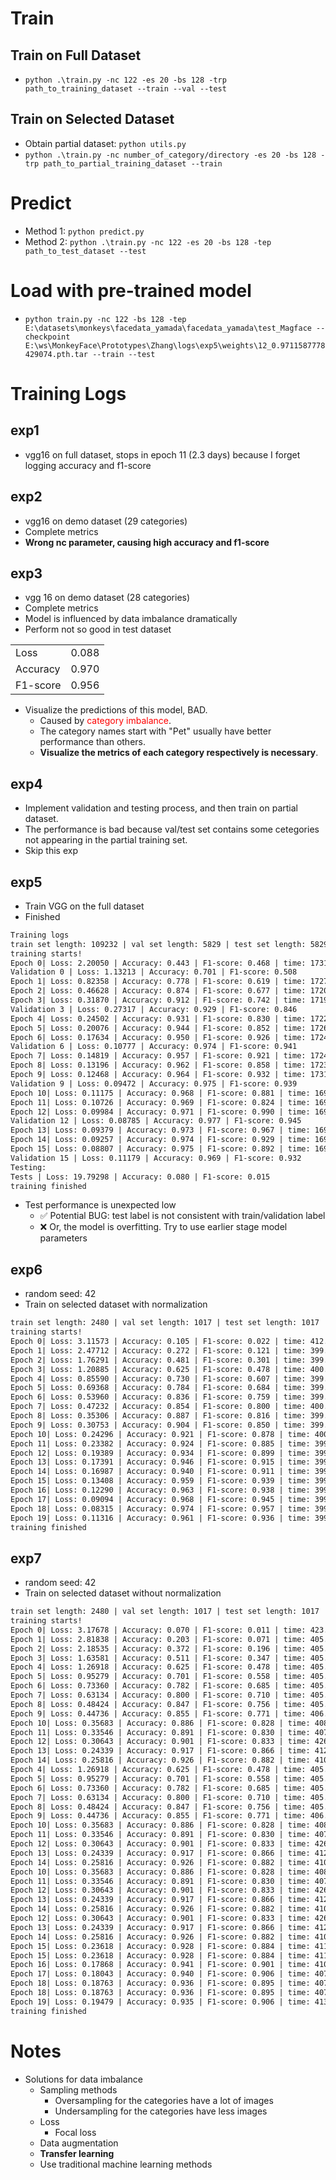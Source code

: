 # Train
## Train on Full Dataset
- `python .\train.py -nc 122 -es 20 -bs 128 -trp path_to_training_dataset --train --val --test`
## Train on Selected Dataset
- Obtain partial dataset: `python utils.py`
- `python .\train.py -nc number_of_category/directory -es 20 -bs 128 -trp path_to_partial_training_dataset --train`

# Predict
- Method 1: `python predict.py`
- Method 2: `python .\train.py -nc 122 -es 20 -bs 128 -tep path_to_test_dataset --test`

# Load with pre-trained model
- `python train.py -nc 122 -bs 128 -tep E:\datasets\monkeys\facedata_yamada\facedata_yamada\test_Magface --checkpoint E:\ws\MonkeyFace\Prototypes\Zhang\logs\exp5\weights\12_0.9711587778429074.pth.tar --train --test `

# Training Logs
## exp1
- vgg16 on full dataset, stops in epoch 11 (2.3 days) because I forget logging accuracy and f1-score
## exp2
- vgg16 on demo dataset (29 categories)
- Complete metrics
- **Wrong nc parameter, causing high accuracy and f1-score**
## exp3
- vgg 16 on demo dataset (28 categories)
- Complete metrics
- Model is influenced by data imbalance dramatically
- Perform not so good in test dataset

| | |
| --- | --- |
| Loss | 0.088 |
| Accuracy | 0.970 |
| F1-score | 0.956 |
- Visualize the predictions of this model, BAD.
  - Caused by <font color=red>category imbalance</font>.
  - The category names start with "Pet" usually have better performance than others.
  - **Visualize the metrics of each category respectively is necessary**.

## exp4
- Implement validation and testing process, and then train on partial dataset.
- The performance is bad because val/test set contains some cetegories not appearing in the partial training set.
- Skip this exp

## exp5
- Train VGG on the full dataset
- Finished
```txt
Training logs
train set length: 109232 | val set length: 5829 | test set length: 5829
training starts!
Epoch 0| Loss: 2.20050 | Accuracy: 0.443 | F1-score: 0.468 | time: 17313.537s
Validation 0 | Loss: 1.13213 | Accuracy: 0.701 | F1-score: 0.508
Epoch 1| Loss: 0.82358 | Accuracy: 0.778 | F1-score: 0.619 | time: 17279.301s
Epoch 2| Loss: 0.46628 | Accuracy: 0.874 | F1-score: 0.677 | time: 17201.227s
Epoch 3| Loss: 0.31870 | Accuracy: 0.912 | F1-score: 0.742 | time: 17193.508s
Validation 3 | Loss: 0.27317 | Accuracy: 0.929 | F1-score: 0.846
Epoch 4| Loss: 0.24502 | Accuracy: 0.931 | F1-score: 0.830 | time: 17222.053s
Epoch 5| Loss: 0.20076 | Accuracy: 0.944 | F1-score: 0.852 | time: 17263.944s
Epoch 6| Loss: 0.17634 | Accuracy: 0.950 | F1-score: 0.926 | time: 17243.440s
Validation 6 | Loss: 0.10777 | Accuracy: 0.974 | F1-score: 0.941
Epoch 7| Loss: 0.14819 | Accuracy: 0.957 | F1-score: 0.921 | time: 17240.434s
Epoch 8| Loss: 0.13196 | Accuracy: 0.962 | F1-score: 0.858 | time: 17233.743s
Epoch 9| Loss: 0.12468 | Accuracy: 0.964 | F1-score: 0.932 | time: 17311.721s
Validation 9 | Loss: 0.09472 | Accuracy: 0.975 | F1-score: 0.939
Epoch 10| Loss: 0.11175 | Accuracy: 0.968 | F1-score: 0.881 | time: 16979.952s
Epoch 11| Loss: 0.10726 | Accuracy: 0.969 | F1-score: 0.824 | time: 16978.050s
Epoch 12| Loss: 0.09984 | Accuracy: 0.971 | F1-score: 0.990 | time: 16977.623s
Validation 12 | Loss: 0.08785 | Accuracy: 0.977 | F1-score: 0.945
Epoch 13| Loss: 0.09379 | Accuracy: 0.973 | F1-score: 0.967 | time: 16979.206s
Epoch 14| Loss: 0.09257 | Accuracy: 0.974 | F1-score: 0.929 | time: 16971.225s
Epoch 15| Loss: 0.08807 | Accuracy: 0.975 | F1-score: 0.892 | time: 16979.608s
Validation 15 | Loss: 0.11179 | Accuracy: 0.969 | F1-score: 0.932
Testing:
Tests | Loss: 19.79298 | Accuracy: 0.080 | F1-score: 0.015
training finished
```
- Test performance is unexpected low
  - ✅ Potential BUG: test label is not consistent with train/validation label
  - ❌ Or, the model is overfitting. Try to use earlier stage model parameters
## exp6
- random seed: 42
- Train on selected dataset with normalization
```txt
train set length: 2480 | val set length: 1017 | test set length: 1017
training starts!
Epoch 0| Loss: 3.11573 | Accuracy: 0.105 | F1-score: 0.022 | time: 412.898s
Epoch 1| Loss: 2.47712 | Accuracy: 0.272 | F1-score: 0.121 | time: 399.681s
Epoch 2| Loss: 1.76291 | Accuracy: 0.481 | F1-score: 0.301 | time: 399.650s
Epoch 3| Loss: 1.20885 | Accuracy: 0.625 | F1-score: 0.478 | time: 400.258s
Epoch 4| Loss: 0.85590 | Accuracy: 0.730 | F1-score: 0.607 | time: 399.579s
Epoch 5| Loss: 0.69368 | Accuracy: 0.784 | F1-score: 0.684 | time: 399.610s
Epoch 6| Loss: 0.53960 | Accuracy: 0.836 | F1-score: 0.759 | time: 399.759s
Epoch 7| Loss: 0.47232 | Accuracy: 0.854 | F1-score: 0.800 | time: 400.942s
Epoch 8| Loss: 0.35306 | Accuracy: 0.887 | F1-score: 0.816 | time: 399.819s
Epoch 9| Loss: 0.30753 | Accuracy: 0.904 | F1-score: 0.850 | time: 399.649s
Epoch 10| Loss: 0.24296 | Accuracy: 0.921 | F1-score: 0.878 | time: 400.753s
Epoch 11| Loss: 0.23382 | Accuracy: 0.924 | F1-score: 0.885 | time: 399.768s
Epoch 12| Loss: 0.19389 | Accuracy: 0.934 | F1-score: 0.899 | time: 399.884s
Epoch 13| Loss: 0.17391 | Accuracy: 0.946 | F1-score: 0.915 | time: 399.893s
Epoch 14| Loss: 0.16987 | Accuracy: 0.940 | F1-score: 0.911 | time: 399.499s
Epoch 15| Loss: 0.13408 | Accuracy: 0.959 | F1-score: 0.939 | time: 399.558s
Epoch 16| Loss: 0.12290 | Accuracy: 0.963 | F1-score: 0.938 | time: 399.774s
Epoch 17| Loss: 0.09094 | Accuracy: 0.968 | F1-score: 0.945 | time: 399.604s
Epoch 18| Loss: 0.08315 | Accuracy: 0.974 | F1-score: 0.957 | time: 399.555s
Epoch 19| Loss: 0.11316 | Accuracy: 0.961 | F1-score: 0.936 | time: 399.860s
training finished
```
## exp7
- random seed: 42
- Train on selected dataset without normalization
```txt
train set length: 2480 | val set length: 1017 | test set length: 1017
training starts!
Epoch 0| Loss: 3.17678 | Accuracy: 0.070 | F1-score: 0.011 | time: 423.535s
Epoch 1| Loss: 2.81838 | Accuracy: 0.203 | F1-score: 0.071 | time: 405.793s
Epoch 2| Loss: 2.18535 | Accuracy: 0.372 | F1-score: 0.196 | time: 405.626s
Epoch 3| Loss: 1.63581 | Accuracy: 0.511 | F1-score: 0.347 | time: 405.542s
Epoch 4| Loss: 1.26918 | Accuracy: 0.625 | F1-score: 0.478 | time: 405.473s
Epoch 5| Loss: 0.95279 | Accuracy: 0.701 | F1-score: 0.558 | time: 405.647s
Epoch 6| Loss: 0.73360 | Accuracy: 0.782 | F1-score: 0.685 | time: 405.555s
Epoch 7| Loss: 0.63134 | Accuracy: 0.800 | F1-score: 0.710 | time: 405.627s
Epoch 8| Loss: 0.48424 | Accuracy: 0.847 | F1-score: 0.756 | time: 405.834s
Epoch 9| Loss: 0.44736 | Accuracy: 0.855 | F1-score: 0.771 | time: 406.640s
Epoch 10| Loss: 0.35683 | Accuracy: 0.886 | F1-score: 0.828 | time: 408.103s
Epoch 11| Loss: 0.33546 | Accuracy: 0.891 | F1-score: 0.830 | time: 407.452s
Epoch 12| Loss: 0.30643 | Accuracy: 0.901 | F1-score: 0.833 | time: 426.890s
Epoch 13| Loss: 0.24339 | Accuracy: 0.917 | F1-score: 0.866 | time: 412.622s
Epoch 14| Loss: 0.25816 | Accuracy: 0.926 | F1-score: 0.882 | time: 410.584s
Epoch 4| Loss: 1.26918 | Accuracy: 0.625 | F1-score: 0.478 | time: 405.473s
Epoch 5| Loss: 0.95279 | Accuracy: 0.701 | F1-score: 0.558 | time: 405.647s
Epoch 6| Loss: 0.73360 | Accuracy: 0.782 | F1-score: 0.685 | time: 405.555s
Epoch 7| Loss: 0.63134 | Accuracy: 0.800 | F1-score: 0.710 | time: 405.627s
Epoch 8| Loss: 0.48424 | Accuracy: 0.847 | F1-score: 0.756 | time: 405.834s
Epoch 9| Loss: 0.44736 | Accuracy: 0.855 | F1-score: 0.771 | time: 406.640s
Epoch 10| Loss: 0.35683 | Accuracy: 0.886 | F1-score: 0.828 | time: 408.103s
Epoch 11| Loss: 0.33546 | Accuracy: 0.891 | F1-score: 0.830 | time: 407.452s
Epoch 12| Loss: 0.30643 | Accuracy: 0.901 | F1-score: 0.833 | time: 426.890s
Epoch 13| Loss: 0.24339 | Accuracy: 0.917 | F1-score: 0.866 | time: 412.622s
Epoch 14| Loss: 0.25816 | Accuracy: 0.926 | F1-score: 0.882 | time: 410.584s
Epoch 10| Loss: 0.35683 | Accuracy: 0.886 | F1-score: 0.828 | time: 408.103s
Epoch 11| Loss: 0.33546 | Accuracy: 0.891 | F1-score: 0.830 | time: 407.452s
Epoch 12| Loss: 0.30643 | Accuracy: 0.901 | F1-score: 0.833 | time: 426.890s
Epoch 13| Loss: 0.24339 | Accuracy: 0.917 | F1-score: 0.866 | time: 412.622s
Epoch 14| Loss: 0.25816 | Accuracy: 0.926 | F1-score: 0.882 | time: 410.584s
Epoch 12| Loss: 0.30643 | Accuracy: 0.901 | F1-score: 0.833 | time: 426.890s
Epoch 13| Loss: 0.24339 | Accuracy: 0.917 | F1-score: 0.866 | time: 412.622s
Epoch 14| Loss: 0.25816 | Accuracy: 0.926 | F1-score: 0.882 | time: 410.584s
Epoch 15| Loss: 0.23618 | Accuracy: 0.928 | F1-score: 0.884 | time: 411.914s
Epoch 15| Loss: 0.23618 | Accuracy: 0.928 | F1-score: 0.884 | time: 411.914s
Epoch 16| Loss: 0.17868 | Accuracy: 0.941 | F1-score: 0.901 | time: 410.334s
Epoch 17| Loss: 0.18043 | Accuracy: 0.940 | F1-score: 0.906 | time: 407.317s
Epoch 18| Loss: 0.18763 | Accuracy: 0.936 | F1-score: 0.895 | time: 407.726s
Epoch 18| Loss: 0.18763 | Accuracy: 0.936 | F1-score: 0.895 | time: 407.726s
Epoch 19| Loss: 0.19479 | Accuracy: 0.935 | F1-score: 0.906 | time: 413.853s
training finished
```

# Notes
- Solutions for data imbalance
  - Sampling methods
    - Oversampling for the categories have a lot of images 
    - Undersampling for the categories have less images
  - Loss
    - Focal loss
  - Data augmentation
  - **Transfer learning**
  - Use traditional machine learning methods